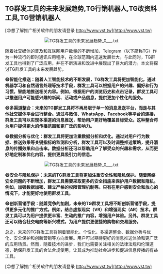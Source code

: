 ## **TG群发工具的未来发展趋势,TG行销机器人,TG改资料工具,TG营销机器人**

[😍想了解推广相关软件的朋友请登录 http://www.vst.tw](http://www.vst.tw)

 <center><img src="https://vst.tw/MP4/tuiguang/png/2.png" alt="TG群发工具的未来发展趋势_0___.txt"></center>

随着社交媒体的普及和互联网用户数量的不断增加，Telegram（以下简称TG）作为一种流行的即时通讯应用程序，在全球范围内迅速发展壮大。与此同时，TG群发工具也得到了广泛应用，并在不断演进和改进中展现出了巨大的潜力。本文将探讨TG群发工具的未来发展趋势。

**😄智能化推送：随着人工智能技术的不断发展，TG群发工具将更加智能化。通过机器学习和自然语言处理等技术手段，群发工具可以根据用户的兴趣、偏好和行为习惯，智能地推送相关内容。例如，根据用户的浏览历史和点击记录，群发工具可以推送用户可能感兴趣的新闻、活动或产品信息，提供更加个性化的服务。**

**😄多渠道整合：未来的TG群发工具将不再局限于单一的消息发送平台，而是与其他社交媒体平台进行整合。通过与微信、WhatsApp、Facebook等平台的连接，群发工具可以实现多渠道的消息推送，帮助用户更好地覆盖目标受众。这种整合将为用户提供更大的传播范围和更广泛的影响力。**

**😄数据分析与优化：群发工具将更加注重数据分析和优化。通过对用户行为数据、推送效果等关键指标的监测和分析，群发工具可以及时调整推送策略，提升消息的传播效果和点击率。数据分析还可以帮助用户了解受众的兴趣和需求，从而更好地定制和优化内容，提供更具吸引力的信息。**

 <center><img src="https://vst.tw/MP4/tuiguang/png/3.png" alt="TG群发工具的未来发展趋势_0___.txt"></center>

**😄安全与隐私保护：未来的TG群发工具将更加注重安全性和隐私保护。随着网络安全问题的不断增加，群发工具需要采取更多的安全措施来保护用户数据和隐私。例如，加强数据加密、建立严格的权限管理机制等。只有在用户感到安全和放心的情况下，才能更好地使用群发工具。**

**😄创新营销手段：随着竞争的加剧，未来的TG群发工具将不断创新营销手段，提供更多元化的推广方式。例如，结合虚拟现实（VR）和增强现实（AR）技术，群发工具可以为用户提供更丰富、生动的推广内容，增强用户体验。另外，群发工具还可以结合社交电商等新兴模式，为用户提供更便捷的购物和交易服务。**

总之，未来的TG群发工具将朝着智能化、个性化、多渠道整合、数据分析与优化、安全保护和创新营销等方向发展。用户可以期待更好的消息推送体验和更广泛的应用场景。然而，随着技术的进步，我们也需要关注相关的法律法规和伦理道德，确保群发工具的合法合规使用，让其成为推动社会进步和促进信息传播的有益工具。

[😍想了解推广相关软件的朋友请登录 http://www.vst.tw](http://www.vst.tw)



